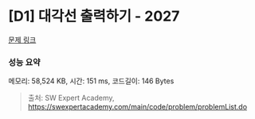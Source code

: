 # [D1] 대각선 출력하기 - 2027 

[문제 링크](https://swexpertacademy.com/main/code/problem/problemDetail.do?contestProbId=AV5QFuZ6As0DFAUq) 

### 성능 요약

메모리: 58,524 KB, 시간: 151 ms, 코드길이: 146 Bytes



> 출처: SW Expert Academy, https://swexpertacademy.com/main/code/problem/problemList.do